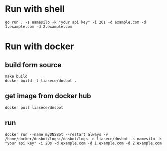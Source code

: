 # Run with shell

```shell
go run . -s namesilo -k "your api key" -i 20s -d example.com -d 1.example.com -d 2.example.com
```

# Run with docker

## build form source

```shell
make build
docker build -t liasece/dnsbot .
```

## get image from docker hub

```shell
docker pull liasece/dnsbot
```

## run

```shell
docker run --name myDNSBot --restart always -v /home/docker/dnsbot/logs:/dnsbot/logs -d liasece/dnsbot -s namesilo -k "your api key" -i 20s -d example.com -d 1.example.com -d 2.example.com
```
